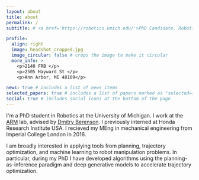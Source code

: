 ```yaml
---
layout: about
title: about
permalink: /
subtitle: # <a href='https://robotics.umich.edu/'>PhD Candidate, Robotics Department, University of Michigan</a>

profile:
  align: right
  image: headshot_cropped.jpg
  image_circular: false # crops the image to make it circular
  more_info: >
    <p>2140 FRB </p>
    <p>2505 Hayward St </p>
    <p>Ann Arbor, MI 48109</p>

news: true # includes a list of news items
selected_papers: true # includes a list of papers marked as "selected={true}"
social: true # includes social icons at the bottom of the page
---
```


I'm a PhD student in Robotics at the University of Michigan. I work at the [ARM](http://arm.eecs.umich.edu/#) lab, advised by [Dmitry Berenson](http://web.eecs.umich.edu/~dmitryb/). I previously interned at Honda Research Institute USA. I recieved my MEng in mechanical engineering from Imperial College London in 2016.

I am broadly interested in applying tools from planning, trajectory optimization, and machine learning to robot manipulation problems. In particular, during my PhD I have developed algorithms using the planning-as-inference paradigm and deep generative models to accelerate trajectory optimization.  




